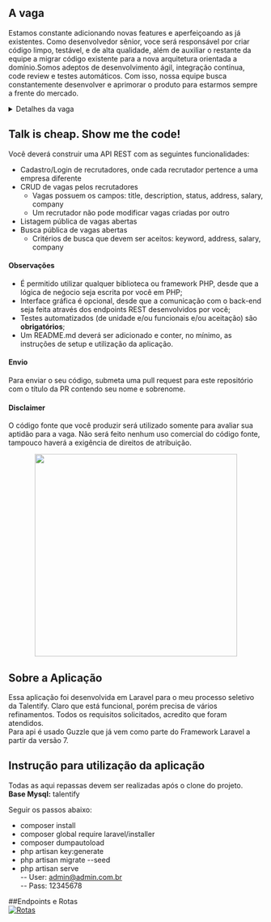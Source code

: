 ## A vaga
Estamos constante adicionando novas features e aperfeiçoando as já existentes. Como desenvolvedor sênior, voce será responsável por criar código limpo, testável, e de alta qualidade, além de auxiliar o restante da equipe a migrar código existente para a nova arquitetura orientada a domínio.Somos adeptos de desenvolvimento ágil, integração contínua, code review e testes automáticos. Com isso, nossa equipe busca constantemente desenvolver e aprimorar o produto para estarmos sempre a frente do mercado.

<details>
<summary>Detalhes da vaga</summary>

## A empresa
A Talentify.io nasceu da fusão de 3 empresas distintas em 3 áreas diferentes: Digital Media & Advertising, Mobile Technology e HR Consulting. Nossa plataforma de SaaS ajuda empresas a superar seus maiores desafios na  busca e contratação de talentos em grande escala.

## Beneficios
- Home office (você pode trabalhar em casa ou em nosso escritório, em Alphaville/SP)
- Horario flexivel
- Assistencia medica e odontologica (apos 3 meses)
- Vale refeicao e transporte

## Requisitos
- PHP 7
- Desenvolvimento de testes
- Desenvolvimento Agil
- Web Services (RESTful ou SOAP ou JSON-RPC, etc)
- Algum dos frameworks PHP (Phalcon, Zend, Symfony, Laravel)
- Familiaridade com as PHP Standards Recommendations (PSRs)
- GIT
- Banco de dados relacional (MySQL, PostgreSQL, etc)

## Desejável
- Arquitetura hexagonal
- DDD
- Microserviços
- Filas de mensagens (RabbitMQ, Apache Kafka, Amazon SQS, etc)
- Elasticsearch
- Linux
- Amazon Web Services (AWS)
- CI/CD
- Inglês (leitura, escrita e conversação)

</details>

## Talk is cheap. Show me the code!

Você deverá construir uma API REST com as seguintes funcionalidades:
* Cadastro/Login de recrutadores, onde cada recrutador pertence a uma empresa diferente
* CRUD de vagas pelos recrutadores
   * Vagas possuem os campos: title, description, status, address, salary, company
   * Um recrutador não pode modificar vagas criadas por outro
* Listagem pública de vagas abertas
* Busca pública de vagas abertas
   * Critérios de busca que devem ser aceitos: keyword, address, salary, company
  
 
#### Observações
- É permitido utilizar qualquer biblioteca ou framework PHP, desde que a lógica de neǵocio seja escrita por você em PHP;
- Interface gráfica é opcional, desde que a comunicação com o back-end seja feita através dos endpoints REST desenvolvidos por você;
- Testes automatizados (de unidade e/ou funcionais e/ou aceitação) são **obrigatórios**;
- Um README.md deverá ser adicionado e conter, no mínimo, as instruções de setup e utilização da aplicação.

#### Envio
Para enviar o seu código, submeta uma pull request para este repositório com o título da PR contendo seu nome e sobrenome.

#### Disclaimer
O código fonte que você produzir será utilizado somente para avaliar sua aptidão para a vaga. Não será feito nenhum uso comercial do código fonte, tampouco haverá a exigência de direitos de atribuição.





<p align="center"><a href="https://laravel.com" target="_blank"><img src="https://raw.githubusercontent.com/laravel/art/master/logo-lockup/5%20SVG/2%20CMYK/1%20Full%20Color/laravel-logolockup-cmyk-red.svg" width="400"></a></p>


## Sobre a Aplicação
Essa aplicação foi desenvolvida em Laravel para o meu processo seletivo da Talentify. Claro que está funcional, porém precisa de vários refinamentos. Todos os requisitos solicitados, acredito que foram atendidos.<br/>
Para api é usado Guzzle que já vem como parte do Framework Laravel a partir da versão 7.

## Instrução para utilização da aplicação
Todas as aqui repassas devem ser realizadas após o clone do projeto.</br>
<b>Base Mysql:</b> talentify

Seguir os passos abaixo:<br/>
- composer install<br/>
- composer global require laravel/installer<br/>
- composer dumpautoload<br/>
- php artisan key:generate<br/>
- php artisan migrate --seed<br/>
- php artisan serve<br/>
-- User: admin@admin.com.br<br/>
  -- Pass: 12345678

##Endpoints e Rotas
</br>
<a href="https://ibb.co/QrJsy4S"><img src="https://i.ibb.co/cDyz4jf/Rotas.png" alt="Rotas" border="0"></a>
